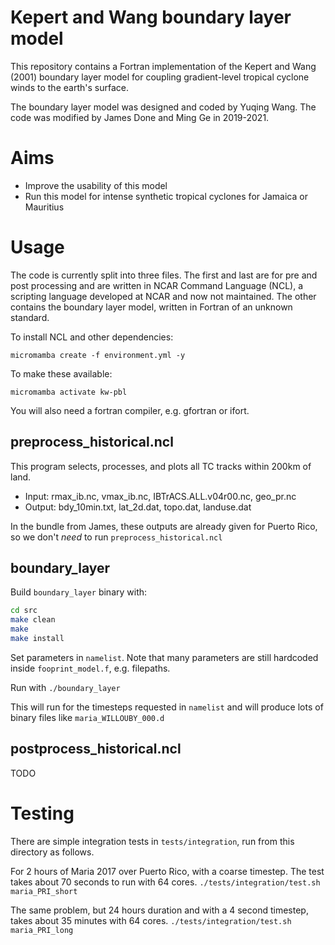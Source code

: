 # Kepert and Wang boundary layer model

This repository contains a Fortran implementation of the Kepert and Wang
(2001) boundary layer model for coupling gradient-level tropical cyclone winds
to the earth's surface.

The boundary layer model was designed and coded by Yuqing Wang.
The code was modified by James Done and Ming Ge in 2019-2021.

# Aims

- Improve the usability of this model
- Run this model for intense synthetic tropical cyclones for Jamaica or Mauritius

# Usage

The code is currently split into three files. The first and last are for pre
and post processing and are written in NCAR Command Language (NCL), a scripting
language developed at NCAR and now not maintained. The other contains the
boundary layer model, written in Fortran of an unknown standard.

To install NCL and other dependencies:
```
micromamba create -f environment.yml -y
```

To make these available:
```
micromamba activate kw-pbl
```

You will also need a fortran compiler, e.g. gfortran or ifort.

## preprocess_historical.ncl

This program selects, processes, and plots all TC tracks within 200km of land.

- Input:  rmax_ib.nc, vmax_ib.nc, IBTrACS.ALL.v04r00.nc, geo_pr.nc
- Output: bdy_10min.txt, lat_2d.dat, topo.dat, landuse.dat

In the bundle from James, these outputs are already given for Puerto Rico, so
we don't _need_ to run `preprocess_historical.ncl`

## boundary_layer

Build `boundary_layer` binary with:
```sh
cd src
make clean
make
make install
```

Set parameters in `namelist`. Note that many parameters are still hardcoded
inside `fooprint_model.f`, e.g. filepaths.

Run with `./boundary_layer`

This will run for the timesteps requested in `namelist` and will produce lots
of binary files like `maria_WILLOUBY_000.d`

## postprocess_historical.ncl

TODO

# Testing

There are simple integration tests in `tests/integration`, run from this directory as follows.

For 2 hours of Maria 2017 over Puerto Rico, with a coarse timestep. The test
takes about 70 seconds to run with 64 cores.
`./tests/integration/test.sh maria_PRI_short`

The same problem, but 24 hours duration and with a 4 second timestep, takes
about 35 minutes with 64 cores.
`./tests/integration/test.sh maria_PRI_long`
